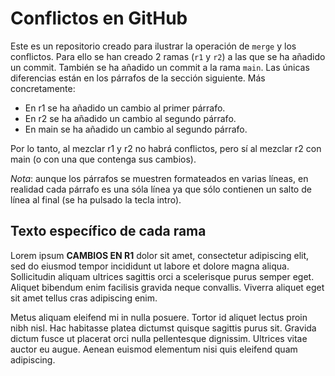# Conflictos en GitHub

Este es un repositorio creado para ilustrar la operación de `merge` y los conflictos. Para ello se han creado 2 ramas (`r1` y `r2`) a las que se ha añadido un commit. También se ha añadido un commit a la rama `main`. Las únicas diferencias están en los párrafos de la sección siguiente. Más concretamente:

- En r1 se ha añadido un cambio al primer párrafo.
- En r2 se ha añadido un cambio al segundo párrafo.
- En main se ha añadido un cambio al segundo párrafo.

Por lo tanto, al mezclar r1 y r2 no habrá conflictos, pero sí al mezclar r2 con main (o con una que contenga sus cambios).


*Nota*: aunque los párrafos se muestren formateados en varias líneas, en realidad cada párrafo es una sóla línea ya que sólo contienen un salto de línea al final (se ha pulsado la tecla intro).


## Texto específico de cada rama

Lorem ipsum **CAMBIOS EN R1** dolor sit amet, consectetur adipiscing elit, sed do eiusmod tempor incididunt ut labore et dolore magna aliqua. Sollicitudin aliquam ultrices sagittis orci a scelerisque purus semper eget. Aliquet bibendum enim facilisis gravida neque convallis. Viverra aliquet eget sit amet tellus cras adipiscing enim. 

Metus aliquam eleifend mi in nulla posuere. Tortor id aliquet lectus proin nibh nisl. Hac habitasse platea dictumst quisque sagittis purus sit. Gravida dictum fusce ut placerat orci nulla pellentesque dignissim. Ultrices vitae auctor eu augue. Aenean euismod elementum nisi quis eleifend quam adipiscing.

